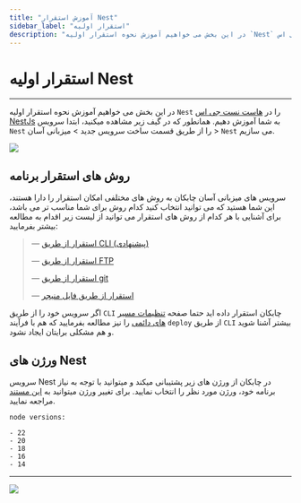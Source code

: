 ```yaml
---
title: "آموزش استقرار Nest"
sidebar_label: "استقرار اولیه"
description: "در این بخش می خواهیم آموزش نحوه استقرار اولیه `Nest` را در هاست نست جی اس NestJs به شما آموزش دهیم."
---
```


# استقرار اولیه Nest
---


در این بخش می خواهیم آموزش نحوه استقرار اولیه `Nest` را در [هاست نست جی اس NestJs](https://chabokan.net/services/nestjs/) به شما آموزش دهیم.
همانطور که در گیف زیر مشاهده میکنید، ابتدا سرویس `Nest` را از طریق قسمت ساخت سرویس جدید > میزبانی آسان > `Nest` می سازیم.

![](https://s1.chabokan.net/docs/gifs/nest-install.gif)

## روش های استقرار برنامه

سرویس های میزبانی آسان چابکان به روش های مختلفی امکان استقرار را دارا هستند، این شما هستید که می توانید انتخاب کنید کدام روش برای شما مناسب تر می باشد، برای آشنایی با هر کدام از روش های استقرار می توانید از لیست زیر اقدام به مطالعه بیشتر بفرمایید:

> —  [استقرار از طریق CLI (پیشنهادی)](https://docs.chabokan.net/deploy/cli)
>
> —  [استقرار از طریق FTP](https://docs.chabokan.net/deploy/ftp/)
>
> —  [استقرار از طریق git](https://docs.chabokan.net/deploy/git/)
>
> —  [استقرار از طریق فایل منیجر](https://docs.chabokan.net/deploy/file-manager/)

اگر سرویس خود را از طریق `CLI` چابکان استقرار داده اید حتما صفحه [تنظیمات مسیر های دائمی](https://docs.chabokan.net/features/permanent-path/) را نیز مطالعه بفرمایید که هم با فرآیند `deploy` از طریق `CLI` بیشتر آشنا شوید و هم مشکلی برایتان ایجاد نشود.

## ورژن های Nest

سرویس Nest در چابکان از ورژن های زیر پشتیبانی میکند و میتوانید با توجه به نیاز برنامه خود، ورژن مورد نظر را انتخاب نمایید. برای تغییر ورژن میتوانید به [این مستند](https://docs.chabokan.net/simple-hosting/nest/more/#تغییر-ورژن-nest) مراجعه نمایید.

```text
node versions:

- 22
- 20
- 18
- 16
- 14
```

---
<a href="https://hub.chabokan.net/fa/services/create/nest" ><img src="https://s1.chabokan.net/docs/images/nest-banner.png" /></a>